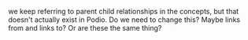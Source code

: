 we keep referring to parent child relationships in the concepts, but that doesn't actually exist in Podio. Do we need to change this? Maybe links from and links to? Or are these the same thing? 